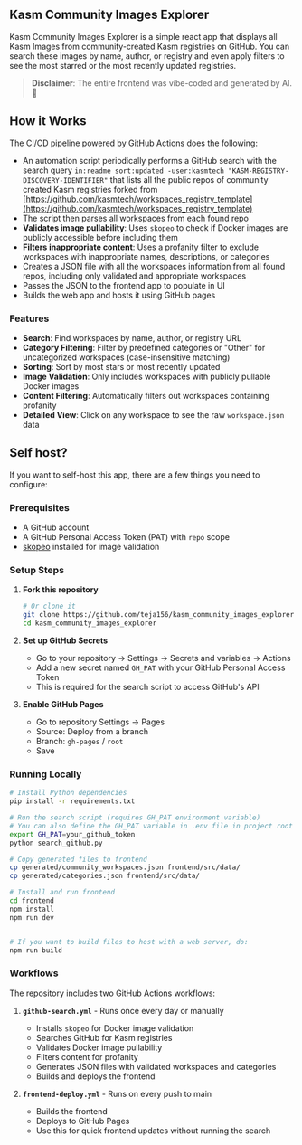 ## Kasm Community Images Explorer

Kasm Community Images Explorer is a simple react app that displays all Kasm Images from community-created Kasm registries on GitHub. You can search these images by name, author, or registry and even apply filters to see the most starred or the most recently updated registries.

> **Disclaimer**: The entire frontend was vibe-coded and generated by AI. 🤖

## How it Works

The CI/CD pipeline powered by GitHub Actions does the following:

- An automation script periodically performs a GitHub search with the search query `in:readme sort:updated -user:kasmtech "KASM-REGISTRY-DISCOVERY-IDENTIFIER"` that lists all the public repos of community created Kasm registries forked from [https://github.com/kasmtech/workspaces_registry_template](https://github.com/kasmtech/workspaces_registry_template)
- The script then parses all workspaces from each found repo
- **Validates image pullability**: Uses `skopeo` to check if Docker images are publicly accessible before including them
- **Filters inappropriate content**: Uses a profanity filter to exclude workspaces with inappropriate names, descriptions, or categories
- Creates a JSON file with all the workspaces information from all found repos, including only validated and appropriate workspaces
- Passes the JSON to the frontend app to populate in UI
- Builds the web app and hosts it using GitHub pages

### Features

- **Search**: Find workspaces by name, author, or registry URL
- **Category Filtering**: Filter by predefined categories or "Other" for uncategorized workspaces (case-insensitive matching)
- **Sorting**: Sort by most stars or most recently updated
- **Image Validation**: Only includes workspaces with publicly pullable Docker images
- **Content Filtering**: Automatically filters out workspaces containing profanity
- **Detailed View**: Click on any workspace to see the raw `workspace.json` data

## Self host?

If you want to self-host this app, there are a few things you need to configure:

### Prerequisites

- A GitHub account
- A GitHub Personal Access Token (PAT) with `repo` scope
- [skopeo](https://github.com/containers/skopeo) installed for image validation

### Setup Steps

1. **Fork this repository**
   ```bash
   # Or clone it
   git clone https://github.com/teja156/kasm_community_images_explorer.git
   cd kasm_community_images_explorer
   ```

2. **Set up GitHub Secrets**
   - Go to your repository → Settings → Secrets and variables → Actions
   - Add a new secret named `GH_PAT` with your GitHub Personal Access Token
   - This is required for the search script to access GitHub's API

3. **Enable GitHub Pages**
   - Go to repository Settings → Pages
   - Source: Deploy from a branch
   - Branch: `gh-pages` / `root`
   - Save

### Running Locally

```bash
# Install Python dependencies
pip install -r requirements.txt

# Run the search script (requires GH_PAT environment variable)
# You can also define the GH_PAT variable in .env file in project root
export GH_PAT=your_github_token
python search_github.py

# Copy generated files to frontend
cp generated/community_workspaces.json frontend/src/data/
cp generated/categories.json frontend/src/data/

# Install and run frontend
cd frontend
npm install
npm run dev


# If you want to build files to host with a web server, do:
npm run build
```


### Workflows

The repository includes two GitHub Actions workflows:

1. **`github-search.yml`** - Runs once every day or manually
   - Installs `skopeo` for Docker image validation
   - Searches GitHub for Kasm registries
   - Validates Docker image pullability
   - Filters content for profanity
   - Generates JSON files with validated workspaces and categories
   - Builds and deploys the frontend

2. **`frontend-deploy.yml`** - Runs on every push to main
   - Builds the frontend
   - Deploys to GitHub Pages
   - Use this for quick frontend updates without running the search


